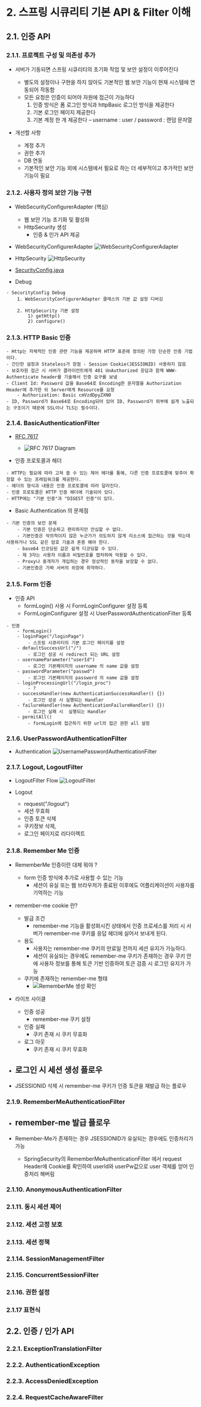 # 2. 스프링 시큐리티 기본 API & Filter 이해

## 2.1. 인증 API

### 2.1.1. 프로젝트 구성 및 의존성 추가 

- 서버가 기동되면 스프링 시큐리티의 초기화 작업 및 보안 설정이 이루어진다
    - 별도의 설정이나 구현을 하지 않아도 기본적인 웹 보안 기능이 현재 시스템에 연동되어 작동함
    - 모든 요청은 인증이 되어야 자원에 접근이 가능하다
        1. 인증 방식은 폼 로그인 방식과 httpBasic 로그인 방식을 제공한다
        2. 기본 로그인 페이지 제공한다
        3. 기본 계정 한 개 제공한다 – username : user / password : 랜덤 문자열

- 개선할 사항
    - 계정 추가
    - 권한 추가
    - DB 연동
    - 기본적인 보안 기능 외에 시스템에서 필요로 하는 더 세부적이고 추가적인 보안기능이 필요

### 2.1.2. 사용자 정의 보안 기능 구현

- WebSecurityConfigurerAdapter (핵심)
    - 웹 보안 기능 초기화 및 활성화
    - HttpSecurity 생성
        - 인증 & 인가 API 제공

- WebSecurityConfigurerAdapter
![WebSecurityConfigurerAdapter](/docs/img/diagram/diagram_WebSecurityConfigurerAdapter.png "WebSecurityConfigurerAdapter")

- HttpSecurity
![HttpSecurity](/docs/img/diagram/diagram_HttpSecurity.png "HttpSecurity")

- [SecurityConfig.java](/security-basic-api/src/main/java/kr/seok/SecurityConfig.java)

- Debug
```
- SecurityConfig Debug
    1. WebSecurityConfigurerAdapter 클래스의 기본 값 설정 디버깅

    2. HttpSecurity 기본 설정
        1) getHttp()
        2) configure()

```

### 2.1.3. HTTP Basic 인증

```
- Http는 자체적인 인증 관련 기능을 제공하며 HTTP 표준에 정의된 가장 단순한 인증 기법이다.
- 간단한 설정과 Stateless가 장점 - Session Cookie(JESSIONID) 사용하지 않음
- 보호차원 접근 시 서버가 클라이언트에게 401 UnAuthorized 응답과 함께 WWW-Authenticate header를 기술해서 인증 요구를 보냄
- Client Id: Password 값을 Base64로 Encoding한 문자열을 Authorization Header에 추가한 뒤 Server에게 Resource를 요청
    - Authorization: Basic cmVzdDpyZXN0
- ID, Password가 Base64로 Encoding되어 있어 ID, Password가 외부에 쉽게 노출되는 구조이기 때문에 SSL이나 TLS는 필수이다.
```

### 2.1.4. BasicAuthenticationFilter

- [RFC 7617](https://tools.ietf.org/html/rfc7617)
    - ![RFC 7617 Diagram](/docs/img/flow/flow_BasicAuthenticationFilter.png)

- 인증 프로토콜과 헤더
```
- HTTP는 필요에 따라 고쳐 쓸 수 있는 제어 헤더를 통해, 다른 인증 프로토콜에 맞추어 확장할 수 있는 프레임워크를 제공한다.
- 헤더의 형식과 내용은 인증 프로토콜에 따라 달라진다.
- 인증 프로토콜은 HTTP 인증 헤더에 기술되어 있다.
- HTTP에는 "기본 인증"과 "DIGEST 인증"이 있다.
```

- Basic Authentication 의 문제점
```
- 기본 인증의 보안 문제
    - 기본 인증은 단순하고 편리하지만 안심할 수 없다.
    - 기본인증은 악의적이지 않은 누군가가 의도하지 않게 리소스에 접근하는 것을 막는데 사용하거나 SSL 같은 암호 기술과 혼용 해야 한다.
    - base64 인코딩된 값은 쉽게 디코딩할 수 있다.
    - 제 3자는 사용자 이름과 비밀번호를 캡처하여 악용할 수 있다.
    - Proxy나 중개자가 개입하는 경우 정상적인 동작을 보장할 수 없다.
    - 기본인증은 가짜 서버의 위장에 취약하다.
```

### 2.1.5. Form 인증
- 인증 API
    - formLogin() 사용 시 FormLoginConfigurer 설정 등록
    - FormLoginConfigurer 설정 시 UserPasswordAuthenticationFilter 등록

```
- 인증
    - formLogin()
    - loginPage("/loginPage")
        - 스프링 시큐리티의 기본 로그인 페이지를 설정
    - defaultSuccessUrl("/")
        - 로그인 성공 시 redirect 되는 URL 설정
    - usernameParameter("userId")
        - 로그인 기본페이지의 username 의 name 값을 설정
    - passwordParameter("passwd")
        - 로그인 기본페이지의 password 의 name 값을 설정
    - loginProcessingUrl("/login_proc")
        - ?
    - successHandler(new AuthenticationSuccessHandler() {})
        - 로그인 성공 시 실행되는 Handler
    - failureHandler(new AuthenticationFailureHandler() {})
        - 로그인 실패 시  실행되는 Handler
    - permitAll()
        - formLogin에 접근하기 위한 url의 접근 권한 all 설정
```

### 2.1.6. UserPasswordAuthenticationFilter
- Authentication
![UsernamePasswordAuthenticationFilter](/docs/img/flow/flow_UsernamePasswordAuthenticationFilter.png)

### 2.1.7. Logout, LogoutFilter
- LogoutFilter Flow
![LogoutFilter](/docs/img/flow/flow_LogoutFilter.png)

- Logout
    - request("/logout")
    - 세션 무효화
    - 인증 토큰 삭제
    - 쿠키정보 삭제,
    - 로그인 페이지로 리다이렉트

### 2.1.8. Remember Me 인증

- RememberMe 인증이란 대체 뭐야 ?
    - form 인증 방식에 추가로 사용할 수 있는 기능
        - 세션이 유실 또는 웹 브라우저가 종료된 이후에도 어플리케이션이 사용자를 기억하는 기능

- remember-me cookie 란?
    - 발급 조건
        - remember-me 기능을 활성화시킨 상태에서 인증 프로세스를 처리 시 서버가 remember-me 쿠키를 응답 헤더에 실어서 보내게 된다.
    - 용도
        - 사용자는 remember-me 쿠키의 만료일 전까지 세션 유지가 가능하다.
        - 세션이 유실되는 경우에도 remember-me 쿠키가 존재하는 경우 쿠키 안에 사용자 정보를 통해 토큰 기반 인증하여 토큰 검증 시 로그인 유지가 가능
    - 쿠키에 존재하는 remember-me 형태
        - ![RememberMe 생성 확인](/docs/img/browser/rememberMe.png)

- 라이프 사이클
    - 인증 성공
        - remember-me 쿠키 설정
    - 인증 실패
        - 쿠키 존재 시 쿠키 무효화
    - 로그 아웃
        - 쿠키 존재 시 쿠키 무효화

- 로그인 시 세션 생성 플로우
    - 

- JSESSIONID 삭제 시 remember-me 쿠키가 인증 토큰을 재발급 하는 플로우


### 2.1.9. RememberMeAuthenticationFilter

- remember-me 발급 플로우
    - 

- Remember-Me가 존재하는 경우 JSESSIONID가 유실되는 경우에도 인증처리가 가능
    - SpringSecurity의 RememberMeAuthenticationFilter 에서 request Header에 Cookie를 확인하여 userId와 userPw값으로 user 객체를 얻어 인증처리 해버림

### 2.1.10. AnonymousAuthenticationFilter

### 2.1.11. 동시 세션 제어

### 2.1.12. 세션 고정 보호

### 2.1.13. 세션 정책

### 2.1.14. SessionManagementFilter

### 2.1.15. ConcurrentSessionFilter

### 2.1.16. 권한 설정

### 2.1.17 표현식

## 2.2. 인증 / 인가 API

### 2.2.1. ExceptionTranslationFilter

### 2.2.2. AuthenticationException

### 2.2.3. AccessDeniedException

### 2.2.4. RequestCacheAwareFilter